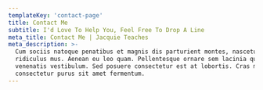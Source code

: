 ```yaml
---
templateKey: 'contact-page'
title: Contact Me
subtitle: I'd Love To Help You, Feel Free To Drop A Line
meta_title: Contact Me | Jacquie Teaches
meta_description: >-
  Cum sociis natoque penatibus et magnis dis parturient montes, nascetur
  ridiculus mus. Aenean eu leo quam. Pellentesque ornare sem lacinia quam
  venenatis vestibulum. Sed posuere consectetur est at lobortis. Cras mattis
  consectetur purus sit amet fermentum.
---
```

